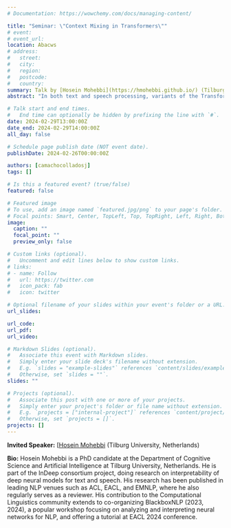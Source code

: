 ```yaml
---
# Documentation: https://wowchemy.com/docs/managing-content/

title: "Seminar: \"Context Mixing in Transformers\""
# event:
# event_url:
location: Abacws
# address:
#   street:
#   city:
#   region:
#   postcode:
#   country:
summary: Talk by [Hosein Mohebbi](https://hmohebbi.github.io/) (Tilburg University, Netherlands)
abstract: "In both text and speech processing, variants of the Transformer architecture have become ubiquitous. The key advantage of this neural network topology lies in the modeling of pairwise relations between elements of the input (tokens): the representation of a token at a particular Transformer layer is a function of the weighted sum of the transformed representations of all the tokens in the previous layer. This feature of Transformers is known as \'context mixing\' and understanding how it functions in specific model layers is crucial for tracing the overall information flow. In this talk, I will first introduce Value Zeroing, as measure of context mixing, and show that the token importance scores obtained through Value Zeroing offer better interpretations compared to previous analysis methods in terms of plausibility, faithfulness, and agreement with probing. Next, by applying Value Zeroing to models of spoken language, we will see how patterns of context mixing can reveal striking differences between the behavior of encoder-only and encoder-decoder speech Transformers."

# Talk start and end times.
#   End time can optionally be hidden by prefixing the line with `#`.
date: 2024-02-29T13:00:00Z
date_end: 2024-02-29T14:00:00Z
all_day: false

# Schedule page publish date (NOT event date).
publishDate: 2024-02-26T00:00:00Z

authors: [camachocolladosj]
tags: []

# Is this a featured event? (true/false)
featured: false

# Featured image
# To use, add an image named `featured.jpg/png` to your page's folder. 
# Focal points: Smart, Center, TopLeft, Top, TopRight, Left, Right, BottomLeft, Bottom, BottomRight.
image:
  caption: ""
  focal_point: ""
  preview_only: false

# Custom links (optional).
#   Uncomment and edit lines below to show custom links.
# links:
# - name: Follow
#   url: https://twitter.com
#   icon_pack: fab
#   icon: twitter

# Optional filename of your slides within your event's folder or a URL.
url_slides:

url_code:
url_pdf:
url_video:

# Markdown Slides (optional).
#   Associate this event with Markdown slides.
#   Simply enter your slide deck's filename without extension.
#   E.g. `slides = "example-slides"` references `content/slides/example-slides.md`.
#   Otherwise, set `slides = ""`.
slides: ""

# Projects (optional).
#   Associate this post with one or more of your projects.
#   Simply enter your project's folder or file name without extension.
#   E.g. `projects = ["internal-project"]` references `content/project/deep-learning/index.md`.
#   Otherwise, set `projects = []`.
projects: []
---
```


**Invited Speaker:** [[Hosein Mohebbi](https://hmohebbi.github.io/) (Tilburg University, Netherlands)

**Bio:**
Hosein Mohebbi is a PhD candidate at the Department of Cognitive Science and Artificial Intelligence at Tilburg University, Netherlands. He is part of the InDeep consortium project, doing research on interpretability of deep neural models for text and speech. His research has been published in leading NLP venues such as ACL, EACL, and EMNLP, where he also regularly serves as a reviewer. His contribution to the Computational Linguistics community extends to co-organizing BlackboxNLP (2023, 2024), a popular workshop focusing on analyzing and interpreting neural networks for NLP, and offering a tutorial at EACL 2024 conference.